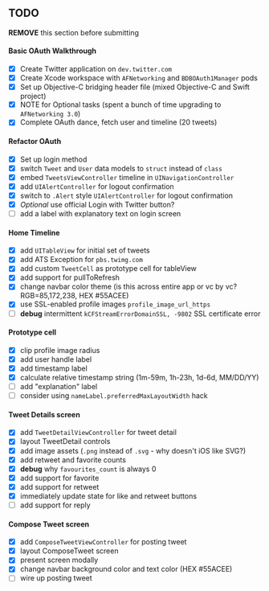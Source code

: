 ## TODO

**REMOVE** this section before submitting

#### Basic OAuth Walkthrough
- [x] Create Twitter application on `dev.twitter.com`
- [x] Create Xcode workspace with `AFNetworking` and `BDBOAuth1Manager` pods
- [x] Set up Objective-C bridging header file (mixed Objective-C and Swift project)
- [x] NOTE for Optional tasks (spent a bunch of time upgrading to `AFNetworking 3.0`)
- [x] Complete OAuth dance, fetch user and timeline (20 tweets)

#### Refactor OAuth
- [x] Set up login method
- [x] switch `Tweet` and `User` data models to `struct` instead of `class`
- [x] embed `TweetsViewController` timeline in `UINavigationController`
- [x] add `UIAlertController` for logout confirmation
- [x] switch to `.Alert` style `UIAlertController` for logout confirmation
- [x] *Optional* use official Login with Twitter button?
- [ ] add a label with explanatory text on login screen

#### Home Timeline
- [x] add `UITableView` for initial set of tweets
- [x] add ATS Exception for `pbs.twimg.com`
- [x] add custom `TweetCell` as prototype cell for tableView
- [x] add support for pullToRefresh
- [x] change navbar color theme (is this across entire app or vc by vc? RGB=85,172,238, HEX #55ACEE)
- [x] use SSL-enabled profile images `profile_image_url_https`
- [ ] **debug** intermittent `kCFStreamErrorDomainSSL, -9802` SSL certificate error

#### Prototype cell
- [x] clip profile image radius
- [x] add user handle label
- [x] add timestamp label
- [x] calculate relative timestamp string (1m-59m, 1h-23h, 1d-6d, MM/DD/YY)
- [ ] add "explanation" label
- [ ] consider using `nameLabel.preferredMaxLayoutWidth` hack

#### Tweet Details screen
- [x] add `TweetDetailViewController` for tweet detail
- [x] layout TweetDetail controls
- [x] add image assets (`.png` instead of `.svg` - why doesn't iOS like SVG?)
- [x] add retweet and favorite counts
- [x] **debug** why `favourites_count` is always 0
- [x] add support for favorite
- [x] add support for retweet
- [x] immediately update state for like and retweet buttons
- [ ] add support for reply

#### Compose Tweet screen
- [x] add `ComposeTweetViewController` for posting tweet
- [x] layout ComposeTweet screen
- [x] present screen modally
- [x] change navbar background color and text color (HEX #55ACEE)
- [ ] wire up posting tweet
